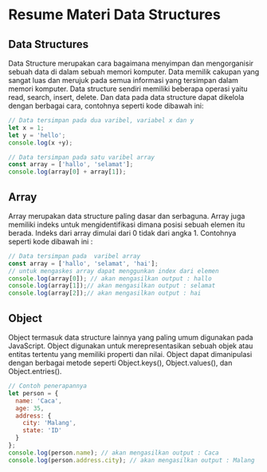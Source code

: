 # Resume Materi Data Structures

## Data Structures
Data Structure merupakan cara bagaimana menyimpan dan mengorganisir sebuah data di dalam sebuah memori komputer. Data memilik cakupan yang sangat luas dan merujuk pada semua informasi yang tersimpan dalam memori komputer. Data structure sendiri memiliki beberapa operasi yaitu read, search, insert, delete. Dan data pada data structure dapat dikelola dengan berbagai cara, contohnya seperti kode dibawah ini: 
```javascript
// Data tersimpan pada dua varibel, variabel x dan y
let x = 1;
let y = 'hello';
console.log(x +y);

// Data tersimpan pada satu varibel array
const array = ['hallo', 'selamat'];
console.log(array[0] + array[1]);
```

## Array
Array merupakan data structure paling dasar dan serbaguna. Array juga memiliki indeks untuk mengidentifikasi dimana posisi sebuah elemen itu berada. Indeks dari array dimulai dari 0 tidak dari angka 1. Contohnya seperti kode dibawah ini :
```javascript
// Data tersimpan pada  varibel array
const array = ['hallo', 'selamat', 'hai'];
// untuk mengaskes array dapat menggunkan index dari elemen 
console.log(array[0]); // akan mengasilkan output : hallo
console.log(array[1]);// akan mengasilkan output : selamat
console.log(array[2]);// akan mengasilkan output : hai
```

## Object
Object termasuk data structure lainnya yang paling umum digunakan pada JavaScript. Object digunakan untuk merepresentasikan sebuah objek atau entitas tertentu yang memiliki properti dan nilai. Object dapat dimanipulasi dengan berbagai metode seperti Object.keys(), Object.values(), dan Object.entries().
```javascript
// Contoh penerapannya
let person = {
  name: 'Caca',
  age: 35,
  address: {
    city: 'Malang',
    state: 'ID'
  }
};
console.log(person.name); // akan mengasilkan output : Caca
console.log(person.address.city); // akan mengasilkan output : Malang
```

 